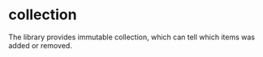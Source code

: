 # collection
The library provides immutable collection, which can tell which items was added or removed.
